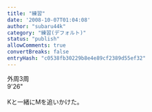```yaml
---
title: "練習"
date: '2008-10-07T01:04:08'
author: "subaru44k"
category: "練習(デフォルト)"
status: "publish"
allowComments: true
convertBreaks: false
entryHash: "c0538fb30229b8e4e89cf2389d55ef32"
---
```

外周3周<br>
9'26"<br>
<br>
Kと一緒にMを追いかけた。
